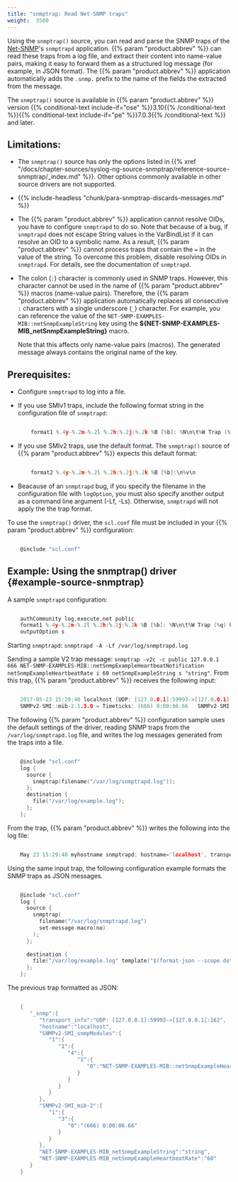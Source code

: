 ```yaml
---
title: "snmptrap: Read Net-SNMP traps"
weight:  3500
---
```

<!-- DISCLAIMER: This file is based on the syslog-ng Open Source Edition documentation https://github.com/balabit/syslog-ng-ose-guides/commit/2f4a52ee61d1ea9ad27cb4f3168b95408fddfdf2 and is used under the terms of The syslog-ng Open Source Edition Documentation License. The file has been modified by Axoflow. -->

Using the `snmptrap()` source, you can read and parse the SNMP traps of the [Net-SNMP](http://www.net-snmp.org)'s `snmptrapd` application. {{% param "product.abbrev" %}} can read these traps from a log file, and extract their content into name-value pairs, making it easy to forward them as a structured log message (for example, in JSON format). The {{% param "product.abbrev" %}} application automatically adds the `.snmp.` prefix to the name of the fields the extracted from the message.

The `snmptrap()` source is available in {{% param "product.abbrev" %}} version {{% conditional-text include-if="ose" %}}3.10{{% /conditional-text %}}{{% conditional-text include-if="pe" %}}7.0.3{{% /conditional-text %}} and later.


## Limitations:

  - The `snmptrap()` source has only the options listed in {{% xref "/docs/chapter-sources/syslog-ng-source-snmptrap/reference-source-snmptrap/_index.md" %}}. Other options commonly available in other source drivers are not supported.

  - {{% include-headless "chunk/para-snmptrap-discards-messages.md" %}}

  - The {{% param "product.abbrev" %}} application cannot resolve OIDs, you have to configure `snmptrapd` to do so. Note that because of a bug, if `snmptrapd` does not escape String values in the VarBindList if it can resolve an OID to a symbolic name. As a result, {{% param "product.abbrev" %}} cannot process traps that contain the `=` in the value of the string. To overcome this problem, disable resolving OIDs in `snmptrapd`. For details, see the documentation of `snmptrapd`.

  - The colon (`:`) character is commonly used in SNMP traps. However, this character cannot be used in the name of {{% param "product.abbrev" %}} macros (name-value pairs). Therefore, the {{% param "product.abbrev" %}} application automatically replaces all consecutive `:` characters with a single underscore (`_`) character. For example, you can reference the value of the `NET-SNMP-EXAMPLES-MIB::netSnmpExampleString` key using the **${NET-SNMP-EXAMPLES-MIB_netSnmpExampleString}** macro.
    
    Note that this affects only name-value pairs (macros). The generated message always contains the original name of the key.



## Prerequisites:

  - Configure `snmptrapd` to log into a file.

  - If you use SMIv1 traps, include the following format string in the configuration file of `snmptrapd`:
    
    ```c
    
        format1 %.4y-%.2m-%.2l %.2h:%.2j:%.2k %B [%b]: %N\n\t%W Trap (%q) Uptime: %#T\n%v\n
    
    ```

  - If you use SMIv2 traps, use the default format. The `snmptrap()` source of {{% param "product.abbrev" %}} expects this default format:
    
    ```c
    
        format2 %.4y-%.2m-%.2l %.2h:%.2j:%.2k %B [%b]:\n%v\n
    
    ```

  - Beacause of an `snmptrapd` bug, if you specify the filename in the configuration file with `logOption`, you must also specify another output as a command line argument (-Lf, -Ls). Otherwise, `snmptrapd` will not apply the the trap format.

To use the `snmptrap()` driver, the `scl.conf` file must be included in your {{% param "product.abbrev" %}} configuration:

```c

    @include "scl.conf"

```



## Example: Using the snmptrap() driver {#example-source-snmptrap}

A sample `snmptrapd` configuration:

```c

    authCommunity log,execute,net public
    format1 %.4y-%.2m-%.2l %.2h:%.2j:%.2k %B [%b]: %N\n\t%W Trap (%q) Uptime: %#T\n%v\n
    outputOption s

```

Starting `snmptrapd`: `snmptrapd -A -Lf /var/log/snmptrapd.log`

Sending a sample V2 trap message: `snmptrap -v2c -c public 127.0.0.1 666 NET-SNMP-EXAMPLES-MIB::netSnmpExampleHeartbeatNotification netSnmpExampleHeartbeatRate i 60 netSnmpExampleString s "string"`. From this trap, {{% param "product.abbrev" %}} receives the following input:

```c

    2017-05-23 15:29:40 localhost [UDP: [127.0.0.1]:59993->[127.0.0.1]:162]:
    SNMPv2-SMI::mib-2.1.3.0 = Timeticks: (666) 0:00:06.66   SNMPv2-SMI::snmpModules.1.1.4.1.0 = OID: NET-SNMP-EXAMPLES-MIB::netSnmpExampleHeartbeatNotification     NET-SNMP-EXAMPLES-MIB::netSnmpExampleHeartbeatRate = INTEGER: 60        NET-SNMP-EXAMPLES-MIB::netSnmpExampleString = STRING: string

```

The following {{% param "product.abbrev" %}} configuration sample uses the default settings of the driver, reading SNMP traps from the `/var/log/snmptrapd.log` file, and writes the log messages generated from the traps into a file.

```c

    @include "scl.conf"
    log {
      source {
        snmptrap(filename("/var/log/snmptrapd.log"));
      };
      destination {
        file("/var/log/example.log");
      };
    };

```

From the trap, {{% param "product.abbrev" %}} writes the following into the log file:

```c

    May 23 15:29:40 myhostname snmptrapd: hostname='localhost', transport_info='UDP: [127.0.0.1]:59993->[127.0.0.1]:162', SNMPv2-SMI::mib-2.1.3.0='(666) 0:00:06.66', SNMPv2-SMI::snmpModules.1.1.4.1.0='NET-SNMP-EXAMPLES-MIB::netSnmpExampleHeartbeatNotification', NET-SNMP-EXAMPLES-MIB::netSnmpExampleHeartbeatRate='60', NET-SNMP-EXAMPLES-MIB::netSnmpExampleString='string'

```

Using the same input trap, the following configuration example formats the SNMP traps as JSON messages.

```c

    @include "scl.conf"
    log {
      source {
        snmptrap(
          filename("/var/log/snmptrapd.log")
          set-message-macro(no)
        );
      };
    
      destination {
        file("/var/log/example.log" template("$(format-json --scope dot-nv-pairs)\n"));
      };
    };

```

The previous trap formatted as JSON:

```c

    {
       "_snmp":{
          "transport_info":"UDP: [127.0.0.1]:59993->[127.0.0.1]:162",
          "hostname":"localhost",
          "SNMPv2-SMI_snmpModules":{
             "1":{
                "1":{
                   "4":{
                      "1":{
                         "0":"NET-SNMP-EXAMPLES-MIB::netSnmpExampleHeartbeatNotification"
                      }
                   }
                }
             }
          },
          "SNMPv2-SMI_mib-2":{
             "1":{
                "3":{
                   "0":"(666) 0:00:06.66"
                }
             }
          },
          "NET-SNMP-EXAMPLES-MIB_netSnmpExampleString":"string",
          "NET-SNMP-EXAMPLES-MIB_netSnmpExampleHeartbeatRate":"60"
       }
    }

```


